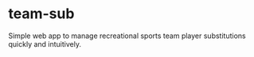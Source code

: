 # team-sub
Simple web app to manage recreational sports team player substitutions quickly and intuitively.

